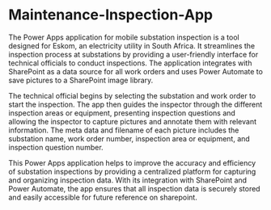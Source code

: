 # Maintenance-Inspection-App
The Power Apps application for mobile substation inspection is a tool designed for Eskom, an electricity utility in South Africa. It streamlines the inspection process at substations by providing a user-friendly interface for technical officials to conduct inspections. The application integrates with SharePoint as a data source for all work orders and uses Power Automate to save pictures to a SharePoint image library.

The technical official begins by selecting the substation and work order to start the inspection. The app then guides the inspector through the different inspection areas or equipment, presenting inspection questions and allowing the inspector to capture pictures and annotate them with relevant information. The meta data and filename of each picture includes the substation name, work order number, inspection area or equipment, and inspection question number.

This Power Apps application helps to improve the accuracy and efficiency of substation inspections by providing a centralized platform for capturing and organizing inspection data. With its integration with SharePoint and Power Automate, the app ensures that all inspection data is securely stored and easily accessible for future reference on sharepoint.
